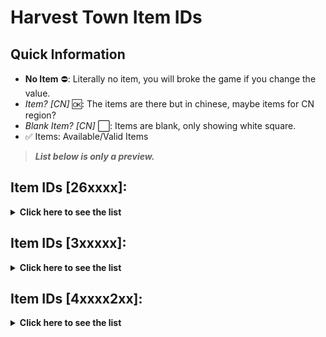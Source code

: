 # Harvest Town Item IDs

## Quick Information
- <b>No Item</b> ⛔: Literally no item, you will broke the game if you change the value.
- <i>Item? [CN]</i> 🆗: The items are there but in chinese, maybe items for CN region?
- <i>Blank Item? [CN]</i> ⬜: Items are blank, only showing white square.
- ✅ Items: Available/Valid Items

> <b><i>List below is only a preview.</i></b>

## Item IDs [26xxxx]:
<details>
  <summary><b>Click here to see the list</b></summary>
	<br>
	<blockquote>These list are item IDs starts with the number <i>26</i>.<br> The total ID listed are <b>4305 IDs</b></blockquote>
	<br>
  <details>
	<summary><b>Item IDs [260000-261000]</b></summary>

|ID|Item Name|
|:---|:---|
|260000|<b>No Item</b> ⛔|
|260001|<i>Item? [CN]</i> 🆗|
|260002|✅ Fiber|
|260003|✅ Hay|
|260004|✅ Wood|
|260005|✅ Stone|
|260006|<i>Item? [CN]</i> 🆗|
|260007|<i>Item? [CN]</i> 🆗|
|260008|<i>Item? [CN]</i> 🆗|
|260009|<i>Item? [CN]</i> 🆗|
|260010|<i>Blank Item? [CN]</i> ⬜|
|260011|<i>Blank Item? [CN]</i> ⬜|
|260012|<i>Blank Item? [CN]</i> ⬜|
|260013|<i>Item? [CN]</i> 🆗|
|260014|<b>No Item</b> ⛔|
|260015|<b>No Item</b> ⛔|
|260016|✅ Love Bouquet|
|260017|✅ Proposal Necklace|
|260018|<i>Blank Item? [CN]</i> ⬜|
|260019|<i>Blank Item? [CN]</i> ⬜|
|260020|<i>Blank Item? [CN]</i> ⬜|
|260021|<i>Blank Item? [CN]</i> ⬜|
|260022|<i>Blank Item? [CN]</i> ⬜|
|260023|<b>No Item</b> ⛔|
|260024|<i>Blank Item? [CN]</i> ⬜|
|260025|<i>Blank Item? [CN]</i> ⬜|
|260026|<i>Blank Item? [CN]</i> ⬜|
|260027|<i>Blank Item? [CN]</i> ⬜|
|260028|<i>Blank Item? [CN]</i> ⬜|
|260029|<i>Blank Item? [CN]</i> ⬜|
|260030|<i>Blank Item? [CN]</i> ⬜|
|260031|<i>Blank Item? [CN]</i> ⬜|
|260032|<i>Blank Item? [CN]</i> ⬜|
|260033|<i>Blank Item? [CN]</i> ⬜|
|260034|<i>Blank Item? [CN]</i> ⬜|
|260035|<i>Blank Item? [CN]</i> ⬜|
|260036|<i>Blank Item? [CN]</i> ⬜|
|260037|<i>Blank Item? [CN]</i> ⬜|
|260038|<i>Blank Item? [CN]</i> ⬜|
|260039|<i>Blank Item? [CN]</i> ⬜|
|260040|<i>Blank Item? [CN]</i> ⬜|
|260041|<i>Blank Item? [CN]</i> ⬜|
|260042|<i>Blank Item? [CN]</i> ⬜|
|260043|<i>Blank Item? [CN]</i> ⬜|
|260044|<i>Blank Item? [CN]</i> ⬜|
|260045|<i>Blank Item? [CN]</i> ⬜|
|260046|<i>Blank Item? [CN]</i> ⬜|
|260047|<i>Blank Item? [CN]</i> ⬜|
|260048|<i>Blank Item? [CN]</i> ⬜|
|260049|<i>Blank Item? [CN]</i> ⬜|
|260050|<i>Blank Item? [CN]</i> ⬜|
| 260051   |<b>No Item</b> ⛔|
| 260052   |<b>No Item</b> ⛔|
| 260053   |✅ Oak Seed|
| 260054   |✅ Pine Seed|
| 260055   |<i>Item? [CN]</i> 🆗|
| 260056   |<i>Item? [CN]</i> 🆗|
| 260057   |✅ Apple|
| 260058   |<i>Blank Item? [CN]</i> ⬜|
| 260059   |<i>Blank Item? [CN]</i> ⬜|
| 260060   |<i>Blank Item? [CN]</i> ⬜|
| 260061   |<i>Blank Item? [CN]</i> ⬜|
| 260062   |✅ Chest|
| 260063   |<i>Blank Item? [CN]</i> ⬜|
| 260064   |<i>Blank Item? [CN]</i> ⬜|
| 260065   |<b>No Item</b> ⛔|
| 260066   |<b>No Item</b> ⛔|
| 260067   |<b>No Item</b> ⛔|
| 260068   |<b>No Item</b> ⛔|
| 260069   |<i>Item? [CN]</i> 🆗|
| 260070   |✅ Hong Herb|
| 260071   |✅ Garlic|
| 260072   |<i>Item? [CN]</i> 🆗|
| 260073   |✅ Bean|
| 260074   |✅ Potato|
| 260075   |✅ Sunflower|
| 260076   |<i>Item? [CN]</i> 🆗|
| 260077   |✅ Tulip|
| 260078   |✅ Horseradish|
| 260079   |✅ Straw Mushroom|
| 260080   |✅ Gold Ore|
| 260081   |✅ Silver Ore|
| 260082   |✅ Copper Ore|
| 260083   |✅ Gold Ingot|
| 260084   |✅ Silver Ingot|
| 260085   |✅ Copper Ingot|
| 260086   |✅ Hive|
| 260087   |<i>Item? [CN]</i> 🆗|
| 260088   |<i>Item? [CN]</i> 🆗|
| 260089   |<i>Item? [CN]</i> 🆗|
| 260090   |<i>Blank Item? [CN]</i> ⬜|
| 260091   |<i>Blank Item? [CN]</i> ⬜|
| 260092   |<i>Blank Item? [CN]</i> ⬜|
| 260093   |<i>Item? [CN]</i> 🆗|
| 260094   |<i>Item? [CN]</i> 🆗|
| 260095   |<i>Item? [CN]</i> 🆗|
| 260096   |✅ Garlic Seed|
| 260097   |<i>Item? [CN]</i> 🆗|
| 260098   |✅ Bean Seed (Spring)|
| 260099   |✅ Potato Seed|
| 260100   |✅ Sunflower Seed (Autumn)|
| ...      |          |
| 261000   |          |

  </details>
  <details>
	<summary><b>Item IDs [261001-262000]</b></summary>

|ID|Item Name|
|:---|:---|
| 261001   |✅ Yellow Tiger Doll (Universal Decoration)|
| 261002   |✅ Plant Sculpture (Universal Decoration)|
| 261003   |✅ Yellow Lantern (Universal Decoration)|
| 261004   |✅ Red Lantern (Universal Decoration)|
| 261005   |✅ Blue Lantern (Universal Decoration)|
| 261006   |✅ Rosewood Lantern (Universal Decoration)|
| 261007   |✅ Globe (Universal Decoration)|
| 261008   |✅ Demon Wing (Hanging Decoration)|
| 261009   |✅ Mugwort Pendant (Hanging Decoration)|
| 261010   |✅ Garlic Pendant (Hanging Decoration)|
| 261011   |✅ Chili Pendant (Hanging Decoration)|
| 261012   |✅ Lantern Pendant (Hanging Decoration)|
| ...      |           |
| 262000   |           |

  </details>
  <details>
	<summary><b>Item IDs [262001-263000]</b></summary>

|ID|Item Name|
|:---|:---|
| 262001   |✅ Games Disc (Quest Item)|
| 262002   |✅ Teeth (Monster Drop)|
| 262003   |✅ Boby Skin (Special Item)|
| 262004   |✅ Racoon Skin (Special Item)|
| 262005   |✅ Parchment Part (Quest Item)|
| 262006   |✅ Cough Medicine (Quest Item)|
| 262007   |✅ Detective Cotume|
| 262008   |✅ Glass Chess (Quest Item)|
| 262009   |✅ Skateboard (Box Usable Item)|
| 262010   |✅ Bike (Box Usable Item)|
| ...      |           |
| 263000   |           |

  </details>
  <details>
	<summary><b>Item IDs [263001-264000]</b></summary>

|ID|Item Name|
|:---|:---|
| 263001   |✅ Monster Material Pack|
| 263002   |✅ Limited Deco Package|
| 263003   |✅ [Nutcracker] Weapon Pack (Special)|
| 263004   |✅ Happy Flop Ticker (Purple)|
| 263005   |✅ Privilege Points|
| 263006   |✅ Rattan Lantern (Outdoor Decoration)|
| 263007   |✅ Clover Table & Seat (Outdoor Decoration)|
| 263008   |✅ Lotus Leaf Umbrella (Outdoor Decoration)|
| 263009   |✅ Starry Sky Mushroom (Outdoor Decoration)|
| 263010   |✅ Fairy Rabbit Statue (Outdoor Decoration)|
| ...      |           |
| 264000   |           |

  </details>
  <details>
	<summary><b>Item IDs [264001-264305]</b></summary>

|ID|Item Name|
|:---|:---|
| 264001   |✅ Mini Love Green House|
| 264002   |✅ Stone Box|
| 264003   |✅ Silver Box|
| 264004   |✅ Golden Box|
| 264005   |✅ Jade Box|
| 264006   |✅ Stone Essence|
| 264007   |✅ Wood Essence|
| 264008   |✅ Water Essence|
| 264009   |✅ Magic Ward|
| 264010   |✅ Pesticide Aroma|
| ...      |           |
| 264305   |           |

  </details>
</details>

## Item IDs [3xxxxx]:
<details>
  <summary><b>Click here to see the list</b></summary>
  <br>
  <blockquote>This list are item IDs starts with the number <i>3</i>.<br> The total ID listed are <b>440 IDs</b></blockquote>
  <br>
	<details>
	<summary><b>Item IDs [300000-300440]</b></summary>

|ID|Item Name|
|:---|:---|
| 300000   |           |
| 300001   |           |
| 300002   |✅ Shadow Boots|
| 300003   |✅ Kyline Bone Ring|
| 300004   |           |
| 300005   |           |
| 300006   |           |
| 300007   |           |
| 300008   |✅ Thief Bone Ring|
| 300009   |           |
| 300010   |           |
| 300011   |✅ Power of Light|
| 300012   |           |
| 300013   |           |
| 300014   |           |
| 300015   |✅ Boots|
| ...      |           |
| 300440   |           |

  </details>
</details>

## Item IDs [4xxxx2xx]:
<details>
  <summary><b>Click here to see the list</b></summary>
  <br>
  <blockquote>This list are item IDs starts with the number <i>4</i>.<br> The total ID listed are <b>45 IDs</b></blockquote>
  <br>
	<details>
	<summary><b>Item IDs [40000201-40000246]</b></summary>

|ID|Item Name|
|:---|:---|
| 40000201 |<i>item? [CN]</i> 🆗|
| 40000202 |✅ Wooden Sword|
| 40000203 |✅ Rusty Sword|
| 40000204 |✅ Stone Sword|
| 40000205 |✅ Light Sword|
| ...      |           |
| 40000246 |           |

  </details>
</details>
